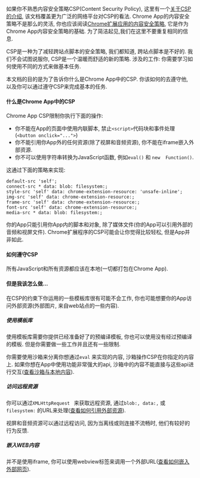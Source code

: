 如果你不熟悉内容安全策略CSP(Content Security Policy), 这里有一个[关于CSP的介绍](http://www.html5rocks.com/en/tutorials/security/content-security-policy/), 该文档覆盖更为广泛的网络平台对CSP的看法. Chrome App的内容安全策略不是那么的灵活, 你也应该阅读[Chrome扩展应用的内容安全策略](https://developer.chrome.com/extensions/contentSecurityPolicy), 它是作为Chrome App内容安全策略的基础. 为了简洁起见,我们在这里不要重复相同的信息.

CSP是一种为了减轻跨站点脚本的安全策略, 我们都知道, 跨站点脚本是不好的. 我们不会试图说服你, CSP是一个温暖而舒适的新的策略. 涉及的工作: 你需要学习如何使用不同的方式来做基本任务.

本文档的目的是为了告诉你什么是Chrome App中的CSP. 你该如何的去遵守他, 以及你可以通过遵守CSP来完成基本的任务.

#### 什么是Chrome App中的CSP
Chrome App CSP限制你执行下面的操作:

- 你不能在App的页面中使用内联脚本, 禁止`<script>`代码块和事件处理(`<button onclick="...">`)
- 你不能引用你App外的任何资源(除了视屏和音频资源), 你不能在iframe嵌入外部资源.
- 你不可以使用字符串转换为JavaScript函数, 例如`eval()` 和 `new  Function()`.

这通过下面的策略来实现:
```
default-src 'self';
connect-src * data: blob: filesystem:;
style-src 'self' data: chrome-extension-resource: 'unsafe-inline';
img-src 'self' data: chrome-extension-resource:;
frame-src 'self' data: chrome-extension-resource:;
font-src 'self' data: chrome-extension-resource:;
media-src * data: blob: filesystem:;
```

你的App只能引用你App内的脚本和对象, 除了媒体文件(你的App可以引用外部的音频和视屏文件). Chrome扩展程序的CSP可能会让你觉得比较轻松, 但是App并非如此.

#### 如何遵守CSP
所有JavaScript和所有资源都应该在本地(一切都打包在Chrome App).

#### 但是我该怎么做...
在CSP的约束下你运用的一些模板库很有可能不会工作, 你也可能想要你的App访问外部资源(外部图片, 来自web站点的一些内容).

##### 使用模板库
使用模板库需要你提供已经准备好了的预编译模板, 你也可以使用没有经过预编译的模板. 但是你需要做一些工作并且还有一些限制.

你需要使用沙箱来分离你想通过`eval` 来实现的内容, 沙箱操作CSP在你指定的内容上. 如果你想在App中使用功能非常强大的api, 沙箱中的内容不能直接与这些api进行交互([查看沙箱与本地内容](https://developer.chrome.com/apps/app_external#sandboxing)).

##### 访问远程资源
你可以通过`XMLHttpRequest ` 来获取远程资源, 通过`blob:, data:,` 或`filesystem:` 的URL来处理([查看如何引用外部资源](https://developer.chrome.com/apps/app_external#external)).

视屏和音频资源可以通过远程访问, 因为当离线或则连接不流畅时, 他们有较好的行为反馈. 

##### 嵌入WEB内容
并不是使用iframe, 你可以使用webview标签来调用一个外部URL([查看如何嵌入外部网页](https://developer.chrome.com/apps/app_external#webview)).